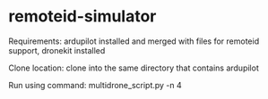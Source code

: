 # remoteid-simulator

Requirements:
ardupilot installed and merged with files for remoteid support, dronekit installed

Clone location:
clone into the same directory that contains ardupilot

Run using command:
multidrone_script.py -n 4
